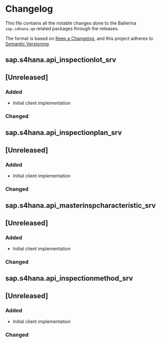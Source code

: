 # Changelog

This file contains all the notable changes done to the Ballerina `sap.s4hana.qm` related packages through the
releases.

The format is based on [Keep a Changelog](https://keepachangelog.com/en/1.0.0/),
and this project adheres to [Semantic Versioning](https://semver.org/spec/v2.0.0.html).

## sap.s4hana.api_inspectionlot_srv

## [Unreleased]

### Added

- Initial client implementation

### Changed

## sap.s4hana.api_inspectionplan_srv

## [Unreleased]

### Added

- Initial client implementation

### Changed

## sap.s4hana.api_masterinspcharacteristic_srv

## [Unreleased]

### Added

- Initial client implementation

### Changed

## sap.s4hana.api_inspectionmethod_srv

## [Unreleased]

### Added

- Initial client implementation

### Changed